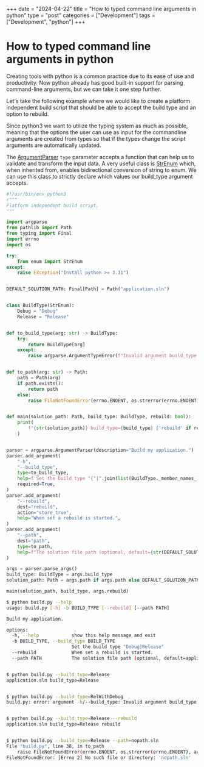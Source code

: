 +++
date = "2024-04-22"
title = "How to typed command line arguments in python"
type = "post"
categories = ["Development"]
tags = ["Development", "python"]
+++

# How to typed command line arguments in python

Creating tools with python is a common practice due to its ease of use and productivity. Now python already has good built-in support for parsing command-line arguments, but we can take it one step further. 

Let's take the following example where we would like to create a platform independent build script that should be able to accept the build type and an option to rebuild.

Since python3 we want to utilize the typing system as much as possible, meaning that the options the user can use as input for the commandline arguments are created from types so that if the types change the script arguments are automatically updated. 

The [ArgumentParser](https://docs.python.org/3/library/argparse.html#argparse.ArgumentParser) `type` parameter accepts a function that can help us to validate and transform the input data. A very useful class is [StrEnum](https://docs.python.org/3/library/enum.html#enum.StrEnum) which, when inherited from, enables bidirectional conversion of string to enum. We can use this class to strictly declare which values our build_type argument accepts.


```py
#!/usr/bin/env python3
r"""
Platform independent build script.
"""

import argparse
from pathlib import Path
from typing import Final
import errno
import os

try:
    from enum import StrEnum
except:
    raise Exception("Install python >= 3.11")


DEFAULT_SOLUTION_PATH: Final[Path] = Path("application.sln")


class BuildType(StrEnum):
    Debug = "Debug"
    Release = "Release"


def to_build_type(arg: str) -> BuildType:
    try:
        return BuildType[arg]
    except:
        raise argparse.ArgumentTypeError(f"Invalid argument build_type '{arg}'")


def to_path(arg: str) -> Path:
    path = Path(arg)
    if path.exists():
        return path
    else:
        raise FileNotFoundError(errno.ENOENT, os.strerror(errno.ENOENT), arg)


def main(solution_path: Path, build_type: BuildType, rebuild: bool):
    print(
        f"{str(solution_path)} build_type={build_type} {'rebuild' if rebuild else ''}"
    )


parser = argparse.ArgumentParser(description="Build my application.")
parser.add_argument(
    "-b",
    "--build_type",
    type=to_build_type,
    help=f'Set the build type "{"|".join(list(BuildType._member_names_))}"',
    required=True,
)
parser.add_argument(
    "--rebuild",
    dest="rebuild",
    action="store_true",
    help="When set a rebuild is started.",
)
parser.add_argument(
    "--path",
    dest="path",
    type=to_path,
    help=f"The solution file path (optional, default={str(DEFAULT_SOLUTION_PATH)})."
)

args = parser.parse_args()
build_type: BuildType = args.build_type
solution_path: Path = args.path if args.path else DEFAULT_SOLUTION_PATH

main(solution_path, build_type, args.rebuild)
```

```sh
$ python build.py --help
usage: build.py [-h] -b BUILD_TYPE [--rebuild] [--path PATH]

Build my application.

options:
  -h, --help            show this help message and exit
  -b BUILD_TYPE, --build_type BUILD_TYPE
                        Set the build type "Debug|Release"
  --rebuild             When set a rebuild is started.
  --path PATH           The solution file path (optional, default=application.sln).


$ python build.py --build_type=Release
application.sln build_type=Release


$ python build.py --build_type=RelWithDebug
build.py: error: argument -b/--build_type: Invalid argument build_type 'RelWithDebug'!


$ python build.py --build_type=Release --rebuild
application.sln build_type=Release rebuild


$ python build.py --build_type=Release --path=nopath.sln
File "build.py", line 38, in to_path
    raise FileNotFoundError(errno.ENOENT, os.strerror(errno.ENOENT), arg)
FileNotFoundError: [Errno 2] No such file or directory: 'nopath.sln'
```